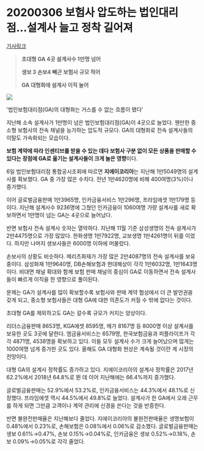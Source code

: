 # 20200306 보험사 압도하는 법인대리점…설계사 늘고 정착 길어져

[기사링크](<https://news.naver.com/main/read.nhn?mode=LS2D&mid=shm&sid1=101&sid2=259&oid=277&aid=0004638012>)



> **초대형 GA 4곳 설계사수 1만명 넘어**
>
> **생보 3 손보4 빼곤 보험사 규모 적어**
>
> **GA 대형화에 설계사 이직 늘어**



![](https://imgnews.pstatic.net/image/277/2020/03/06/0004638012_001_20200306131110277.jpg?type=w647)



  '법인보험대리점(GA)의 대형화는 거스를 수 없는 흐름이 됐다'



지난해 소속 설계사가 1만명이 넘은 법인보험대리점(GA)이 4곳으로 늘었다. 웬만한 중소형 보험사의 전속 채널을 능가하는 압도적 규모다. GA의 대형화로 전속 설계사들의 이탈도 가속화되는 모습이다.



**보험 계약에 따라 인센티브를 받을 수 있는 데다 보험사 구분 없이 모든 상품을 판매할 수 있다는 장점에 GA로 옮기는 설계사들이 크게 늘은 영향**이다.



6일 법인보험대리점 통합공시조회에 따르면 **지에이코리아**는 지난해 1만5049명의 설계사를 확보했다. GA 중 가장 많은 수치다. 전년 1만4620명에 비해 400여명(3%)이나 증가했다.



이어 글로벌금융판매 1만3965명, 인카금융서비스 1만296명, 프라임에셋 1만179명 등이다. 지난해 설계사수 9236명에 그쳤던 인카금융이 1060여명 가량 설계사를 새로 확보하면서 1만명이 넘는 GA는 4곳으로 늘어났다.



반면 보험사 전속 설계사 숫자는 열악하다. 지난해 11월 기준 삼성생명의 전속 설계사가 2만4475명으로 가장 많았다. 한화생명 1만7922명, 교보생명 1만4261명이 뒤를 이었다. 하지만 나머지 생보사들은 6000명 이하에 머물렀다.



손보사의 상황도 비슷하다. 메리츠화재가 가장 많은 2만4087명의 전속 설계사를 보유 중이다. 삼성화재 1만9640명, DB손해보험과 현대해상이 각각 1만6032명, 1만1643명이다. 비대면 채널 확대와 함께 보험 판매 채널의 중심이 GA로 이동하면서 전속 설계사들이 빠르게 이직을 한 영향으로 풀이된다.



문제는 GA가 설계사를 많이 확보할수록 보험사와 판매 계약 협상에서 더 큰 발언권을 갖게 되고, 중소형 보험사들은 대형 GA에 대한 의존도가 커질 수 밖에 없다는 것이다.



초대형 GA를 제외하고도 GA는 갈수록 규모가 커지는 양상이다.



리더스금융판매 8653명, KGA에셋 8595명, 메가 8167명 등 8000명 이상 설계사를 보유한 곳도 3곳에 달한다. 엠금융서비스는 6579명, 한국보험금융과 피플라이프가 각각 4871명, 4538명을 확보하고 있다. 이들 모두 설계사 수가 크게 늘어났으며 많게는 1000여명 넘게 증가한 곳도 있다. 올해도 GA 대형화 현상은 계속될 것이란 게 시장의 전망이다.



대형 GA의 설계사 정착률도 증가하고 있다. 지에이코리아의 설계사 정착률은 2017년 62.2%에서 2018년 64.8%로 뛴 데 이어 지난해에는 66.4%까지 증가했다.



글로벌금융판매는 52.9%에서 53.2%로, 인카금융서비스는 44.3%에서 48.1%로 신장했다. 프라임에셋 역시 44.5%에서 49.8%로 늘었다. 설계사가 한 GA에서 오래 근무를 하게 되면 그만큼 고객이나 계약 관리에 신경을 쓴다는 것을 반증한다.



반면 불완전판매율은 지난해보다 줄었다. 지에이코리아의 불완전판매율은 생명보험이 0.48%에서 0.23%로, 손해보험은 0.08%에서 0.06%로 감소했다. 글로벌금융판매는 생보 0.61%→0.47%, 손보 0.15%→0.04%로, 인카금융은 생보 0.52%→0.18%, 손보 0.09%→0.05%로 각각 줄었다.  